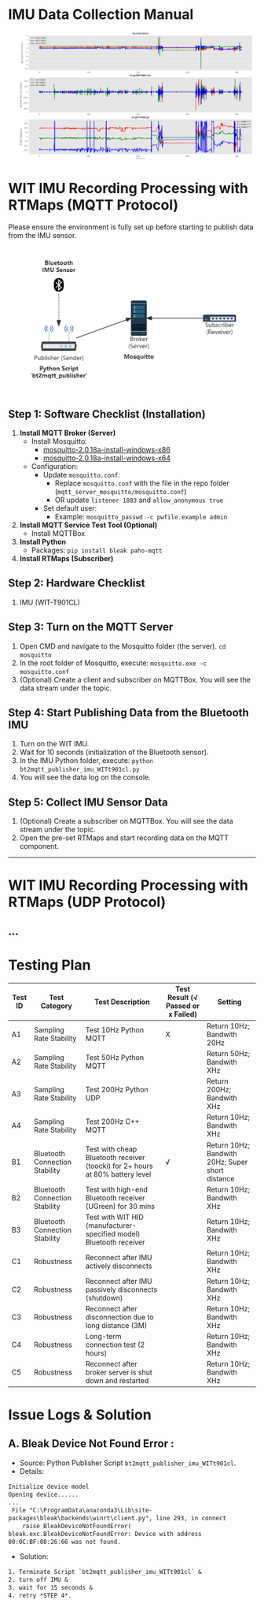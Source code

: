 # IMU Data Collection Manual

![IMU Visulization Demo](https://github.com/yyt1208732230/Zoe_IMUs/blob/main/20240610084013_IMU_headmovement.png "IMU Demo")

# WIT IMU Recording Processing with RTMaps (MQTT Protocol)
Please ensure the environment is fully set up before starting to publish data from the IMU sensor.

![Data transmission topology diagram](https://github.com/yyt1208732230/Zoe_IMUs/blob/main/WIT_BWT901CL/mqtt_server_mosquitto/MQTT.png "MQTT Topology")

## Step 1: Software Checklist (Installation)
1. **Install MQTT Broker (Server)**
   - Install Mosquitto:
     - [mosquitto-2.0.18a-install-windows-x86](https://mosquitto.org/files/binary/win64/mosquitto-2.0.18-install-windows-x64.exe)
     - [mosquitto-2.0.18a-install-windows-x64](https://mosquitto.org/files/binary/win32/mosquitto-2.0.18-install-windows-x86.exe)
   - Configuration:
     - Update `mosquitto.conf`:
       - Replace `mosquitto.conf` with the file in the repo folder (`mqtt_server_mosquitto/mosquitto.conf`)
       - OR update `listener 1883` and `allow_anonymous true`
     - Set default user:
       - Example: `mosquitto_passwd -c pwfile.example admin`
2. **Install MQTT Service Test Tool (Optional)**
   - Install MQTTBox
3. **Install Python**
   - Packages: `pip install bleak paho-mqtt`
4. **Install RTMaps (Subscriber)**

## Step 2: Hardware Checklist
1. IMU (WIT-T901CL)

## Step 3: Turn on the MQTT Server
1. Open CMD and navigate to the Mosquitto folder (the server).
  `cd mosquitto`
2. In the root folder of Mosquitto, execute: 
  `mosquitto.exe -c mosquitto.conf`
3. (Optional) Create a client and subscriber on MQTTBox. You will see the data stream under the topic.

## Step 4: Start Publishing Data from the Bluetooth IMU
1. Turn on the WIT IMU.
2. Wait for 10 seconds (initialization of the Bluetooth sensor).
3. In the IMU Python folder, execute: 
  `python bt2mqtt_publisher_imu_WITt901cl.py`
4. You will see the data log on the console.

## Step 5: Collect IMU Sensor Data
1. (Optional) Create a subscriber on MQTTBox. You will see the data stream under the topic.
2. Open the pre-set RTMaps and start recording data on the MQTT component.

------
# WIT IMU Recording Processing with RTMaps (UDP Protocol)
...
------
# Testing Plan

| Test ID | Test Category                  | Test Description                                                                            | Test Result (√ Passed or x Failed) | Setting |
|---------|--------------------------------|---------------------------------------------------------------------------------------------|----------------------| -------- |
| A1      | Sampling Rate Stability   | Test 10Hz Python MQTT                                                                             | X                     | Return 10Hz; Bandwith 20Hz |
| A2      | Sampling Rate Stability   | Test 50Hz Python MQTT                                                                             |                      | Return 50Hz; Bandwith XHz |
| A3      | Sampling Rate Stability   | Test 200Hz Python UDP                                                                              |                      | Return 200Hz; Bandwith XHz |
| A4      | Sampling Rate Stability   | Test 200Hz C++ MQTT                                                                         |                      | Return 10Hz; Bandwith XHz |
| B1      | Bluetooth Connection Stability | Test with cheap Bluetooth receiver (toocki) for 2+ hours at 80% battery level                | √                     | Return 10Hz; Bandwith 20Hz; Super short distance |
| B2      | Bluetooth Connection Stability | Test with high-end Bluetooth receiver (UGreen) for 30 mins                                  |                      | Return 10Hz; Bandwith XHz |
| B3      | Bluetooth Connection Stability | Test with WIT HID (manufacturer-specified model) Bluetooth receiver                         |                      | Return 10Hz; Bandwith XHz |
| C1      | Robustness                | Reconnect after IMU actively disconnects                                                    |                      | Return 10Hz; Bandwith XHz |
| C2      | Robustness                | Reconnect after IMU passively disconnects (shutdown)                                        |                      | Return 10Hz; Bandwith XHz |
| C3      | Robustness                | Reconnect after disconnection due to long distance (3M)                                     |                      | Return 10Hz; Bandwith XHz |
| C4      | Robustness                | Long-term connection test (2 hours)                                                         |                      | Return 10Hz; Bandwith XHz |
| C5      | Robustness                | Reconnect after broker server is shut down and restarted                              |                      | Return 10Hz; Bandwith XHz |

# Issue Logs & Solution
## A. Bleak Device Not Found Error : 
- Source: Python Publisher Script `bt2mqtt_publisher_imu_WITt901cl`.
- Details: 
```Found device: 00:0C:BF:08:26:66: HC-06
Initialize device model
Opening device......
...
 File "C:\ProgramData\anaconda3\Lib\site-packages\bleak\backends\winrt\client.py", line 293, in connect
    raise BleakDeviceNotFoundError(
bleak.exc.BleakDeviceNotFoundError: Device with address 00:0C:BF:08:26:66 was not found.
```
- Solution: 
```
1. Terminate Script `bt2mqtt_publisher_imu_WITt901cl` & 
2. turn off IMU & 
3. wait for 15 seconds & 
4. retry *STEP 4*.
```